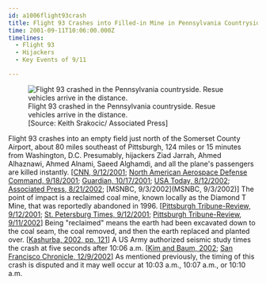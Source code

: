 ```yaml
---
id: a1006flight93crash
title: Flight 93 Crashes into Filled-in Mine in Pennsylvania Countryside
time: 2001-09-11T10:06:00.000Z
timelines:
  - Flight 93
  - Hijackers
  - Key Events of 9/11

---
```


<figure class="image">
  <img alt="Flight 93 crashed in the Pennsylvania countryside. Resue vehicles arrive in the distance." src="//i2.wp.com/cdn.historycommons.org/images/events/343_93crash2050081722-9364.jpg" />
  <figcaption>Flight 93 crashed in the Pennsylvania countryside. Resue vehicles arrive in the distance.<br>[Source: Keith Srakocic/ Associated Press]</figcaption>
</figure>

Flight 93 crashes into an empty field just north of the Somerset County Airport, about 80 miles southeast of Pittsburgh, 124 miles or 15 minutes from Washington, D.C. Presumably, hijackers Ziad Jarrah, Ahmed Alhaznawi, Ahmed Alnami, Saeed Alghamdi, and all the plane's passengers are killed instantly. [[CNN, 9/12/2001][1]; [North American Aerospace Defense Command, 9/18/2001][2]; [Guardian, 10/17/2001][3]; [USA Today, 8/12/2002][4]; [Associated Press, 8/21/2002][5]; [MSNBC, 9/3/2002](MSNBC, 9/3/2002)] The point of impact is a reclaimed coal mine, known locally as the Diamond T Mine, that was reportedly abandoned in 1996. [[Pittsburgh Tribune-Review, 9/12/2001][6]; [St. Petersburg Times, 9/12/2001][7]; [Pittsburgh Tribune-Review, 9/11/2002][8]] Being "reclaimed" means the earth had been excavated down to the coal seam, the coal removed, and then the earth replaced and planted over. [[Kashurba, 2002, pp. 121][9]] A US Army authorized seismic study times the crash at five seconds after 10:06 a.m. [[Kim and Baum, 2002][10]; [San Francisco Chronicle, 12/9/2002][11]] As mentioned previously, the timing of this crash is disputed and it may well occur at 10:03 a.m., 10:07 a.m., or 10:10 a.m. 

[1]: http://www.cnn.com/2001/US/09/11/chronology.attack/
[2]: https://web.archive.org/web/20030809155434/http:/www.norad.mil/index.cfm?fuseaction=home.news_rel_09_18_01
[3]: https://www.theguardian.com/world/2001/oct/17/september11.usa
[4]: https://usatoday30.usatoday.com/news/sept11/2002-08-12-clearskies_x.htm
[5]: https://web.archive.org/web/20021002112814/http://www.gomemphis.com/mca/america_at_war/article/0,1426,MCA_945_1340414,00.html
[6]: https://web.archive.org/web/20070920222006/http:/www.pittsburghlive.com:80/x/pittsburghtrib/s_12940.html
[7]: https://web.archive.org/web/20011224194728/http://www.sptimes.com/News/091201/Worldandnation/A_blur_in_the_sky__th.shtml
[8]: https://web.archive.org/web/20070303093922/http://www.pittsburghlive.com/x/pittsburghtrib/s_90823.html
[9]: https://www.amazon.com/Courage-After-Crash-Aftermath-Pictorial/dp/0972103163
[10]: https://web.archive.org/web/20030320090510/http://www.mgs.md.gov/esic/publications/download/911pentagon.pdf
[11]: https://web.archive.org/web/20030127070450/http://sfgate.com/cgi-bin/article.cgi?f=/c/a/2002/12/09/MN188582.DTL
